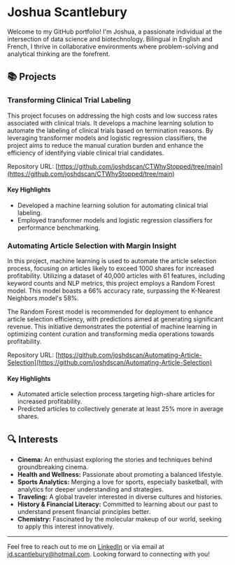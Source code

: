 # Joshua Scantlebury

Welcome to my GitHub portfolio! I'm Joshua, a passionate individual at the intersection of data science and biotechnology. Bilingual in English and French, I thrive in collaborative environments where problem-solving and analytical thinking are the forefrent.

## 📚 Projects

### Transforming Clinical Trial Labeling

This project focuses on addressing the high costs and low success rates associated with clinical trials. It develops a machine learning solution to automate the labeling of clinical trials based on termination reasons. By leveraging transformer models and logistic regression classifiers, the project aims to reduce the manual curation burden and enhance the efficiency of identifying viable clinical trial candidates.

Repository URL: [https://github.com/joshdscan/CTWhyStopped/tree/main](https://github.com/joshdscan/CTWhyStopped/tree/main)

#### Key Highlights
- Developed a machine learning solution for automating clinical trial labeling.
- Employed transformer models and logistic regression classifiers for performance benchmarking.

### Automating Article Selection with Margin Insight

In this project, machine learning is used to automate the article selection process, focusing on articles likely to exceed 1000 shares for increased profitability. Utilizing a dataset of 40,000 articles with 61 features, including keyword counts and NLP metrics, this project employs a Random Forest model. This model boasts a 66% accuracy rate, surpassing the K-Nearest Neighbors model's 58%.

The Random Forest model is recommended for deployment to enhance article selection efficiency, with predictions aimed at generating significant revenue. This initiative demonstrates the potential of machine learning in optimizing content curation and transforming media operations towards profitability.

Repository URL: [https://github.com/joshdscan/Automating-Article-Selection](https://github.com/joshdscan/Automating-Article-Selection)

#### Key Highlights
- Automated article selection process targeting high-share articles for increased profitability.
- Predicted articles to collectively generate at least 25% more in average shares.

## 🔍 Interests

- **Cinema:** An enthusiast exploring the stories and techniques behind groundbreaking cinema.
- **Health and Wellness:** Passionate about promoting a balanced lifestyle.
- **Sports Analytics:** Merging a love for sports, especially basketball, with analytics for deeper understanding and strategies.
- **Traveling:** A global traveler interested in diverse cultures and histories.
- **History & Financial Literacy:** Committed to learning about our past to understand present financial principles better.
- **Chemistry:** Fascinated by the molecular makeup of our world, seeking to apply this interest innovatively.
---

Feel free to reach out to me on [LinkedIn](https://www.linkedin.com/in/joshuadscantlebury) or via email at jd.scantlebury@hotmail.com. Looking forward to connecting with you!
